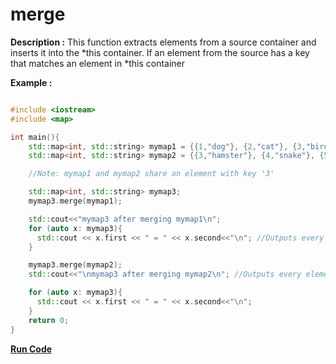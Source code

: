# merge

**Description :** This function extracts elements from a source container and inserts it into the \*this container. If an element from the source has a key that matches an element in \*this container

**Example :**

```cpp

#include <iostream>
#include <map>

int main(){
    std::map<int, std::string> mymap1 = {{1,"dog"}, {2,"cat"}, {3,"bird"}};
    std::map<int, std::string> mymap2 = {{3,"hamster"}, {4,"snake"}, {5,"gecko"}};

    //Note: mymap1 and mymap2 share an element with key '3'

    std::map<int, std::string> mymap3;
    mymap3.merge(mymap1);

    std::cout<<"mymap3 after merging mymap1\n";
    for (auto x: mymap3){
      std::cout << x.first << " = " << x.second<<"\n"; //Outputs every element now in mymap3
    }

    mymap3.merge(mymap2);
    std::cout<<"\nmymap3 after merging mymap2\n"; //Outputs every element now in mymap3

    for (auto x: mymap3){
      std::cout << x.first << " = " << x.second<<"\n";
    }
    return 0;
}

```

**[Run Code](https://rextester.com/WSVBL93737)**

